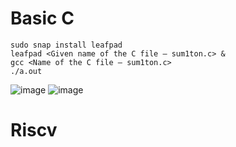 # Basic C

    sudo snap install leafpad
    leafpad <Given name of the C file – sum1ton.c> &
    gcc <Name of the C file – sum1ton.c>
    ./a.out

![image](https://github.com/saivardhan3333/VSD-HD/assets/60193705/2dd738e0-542f-4cef-9430-6f8c50cc3935)
![image](https://github.com/saivardhan3333/VSD-HD/assets/60193705/f542d1a0-d210-4275-90f8-fcc586f47851)

# Riscv
